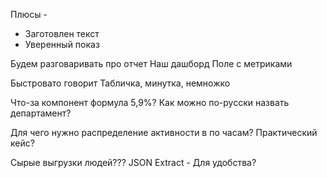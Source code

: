 Плюсы - 
- Заготовлен текст
- Уверенный показ

Будем разговаривать про отчет
Наш дашборд
Поле с метриками

Быстровато говорит
Табличка, минутка, немножко

Что-за компонент формула 5,9%?
Как можно по-русски назвать департамент?

Для чего нужно распределение активности в по часам? Практический кейс?



Сырые выгрузки людей???
JSON Extract - Для удобства?

